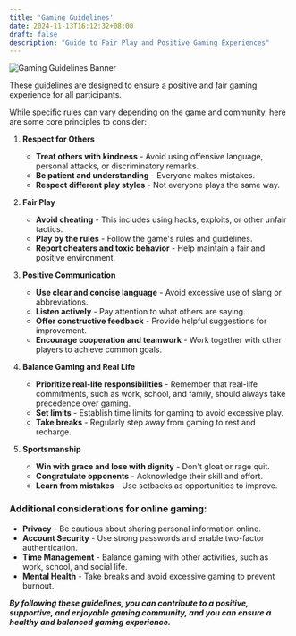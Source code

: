 ```yaml
---
title: 'Gaming Guidelines'
date: 2024-11-13T16:12:32+08:00
draft: false
description: "Guide to Fair Play and Positive Gaming Experiences"
---
```


![Gaming Guidelines Banner](/gif/gaming-guidelines-banner.gif)

These guidelines are designed to ensure a positive and fair gaming experience for all participants.

While specific rules can vary depending on the game and community, here are some core principles to consider:

1. **Respect for Others**
    - **Treat others with kindness** - Avoid using offensive language, personal attacks, or discriminatory remarks.
    - **Be patient and understanding** - Everyone makes mistakes.
    - **Respect different play styles** - Not everyone plays the same way.

2. **Fair Play**
    - **Avoid cheating** - This includes using hacks, exploits, or other unfair tactics.
    - **Play by the rules** - Follow the game's rules and guidelines.
    - **Report cheaters and toxic behavior** - Help maintain a fair and positive environment.

3. **Positive Communication**
    - **Use clear and concise language** - Avoid excessive use of slang or abbreviations.
    - **Listen actively** - Pay attention to what others are saying.
    - **Offer constructive feedback** - Provide helpful suggestions for improvement.
    - **Encourage cooperation and teamwork** - Work together with other players to achieve common goals.

4. **Balance Gaming and Real Life**
    - **Prioritize real-life responsibilities** - Remember that real-life commitments, such as work, school, and family, should always take precedence over gaming.
    - **Set limits** - Establish time limits for gaming to avoid excessive play.
    - **Take breaks** - Regularly step away from gaming to rest and recharge.

5. **Sportsmanship**
    - **Win with grace and lose with dignity** - Don't gloat or rage quit.
    - **Congratulate opponents** - Acknowledge their skill and effort.
    - **Learn from mistakes** - Use setbacks as opportunities to improve.

### Additional considerations for online gaming:

  - **Privacy** - Be cautious about sharing personal information online.
  - **Account Security** - Use strong passwords and enable two-factor authentication.
  - **Time Management** - Balance gaming with other activities, such as work, school, and social life.
  - **Mental Health** - Take breaks and avoid excessive gaming to prevent burnout.

***By following these guidelines, you can contribute to a positive, supportive, and enjoyable gaming community, and you can ensure a healthy and balanced gaming experience.***
